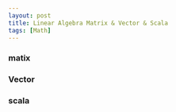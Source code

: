 ```yaml
---
layout: post
title: Linear Algebra Matrix & Vector & Scala
tags: [Math]
---
```

### matix


### Vector


### scala
